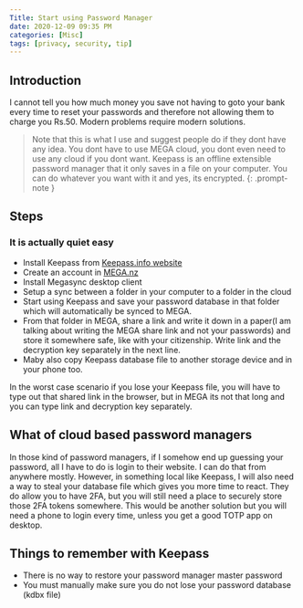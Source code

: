 ```yaml
---
Title: Start using Password Manager
date: 2020-12-09 09:35 PM
categories: [Misc]
tags: [privacy, security, tip]
---
```

## Introduction
I cannot tell you how much money you save not having to goto your bank every time to reset your passwords and therefore not allowing them to charge you Rs.50. Modern problems require modern solutions.

> Note that this is what I use and suggest people do if they dont have any idea. You dont have to use MEGA cloud, you dont even need to use any cloud if you dont want. Keepass is an offline extensible password manager that it only saves in a file on your computer. You can do whatever you want with it and yes, its encrypted.
{: .prompt-note }

## Steps
### It is actually quiet easy

* Install Keepass from [Keepass.info website](https://keepass.info)
* Create an account in [MEGA.nz](https://mega.nz)
* Install Megasync desktop client
* Setup a sync between a folder in your computer to a folder in the cloud
* Start using Keepass and save your password database in that folder which will automatically be synced to MEGA.
* From that folder in MEGA, share a link and write it down in a paper(I am talking about writing the MEGA share link and not your passwords) and store it somewhere safe, like with your citizenship. Write link and the decryption key separately in the next line.
* Maby also copy Keepass database file to another storage device and in your phone too.

In the worst case scenario if you lose your Keepass file, you will have to type out that shared link in the browser, but in MEGA its not that long and you can type link and decryption key separately.

## What of cloud based password managers

In those kind of password managers, if I somehow end up guessing your password, all I have to do is login to their website. I can do that from anywhere mostly.
However, in something local like Keepass, I will also need a way to steal your database file which gives you more time to react.
They do allow you to have 2FA, but you will still need a place to securely store those 2FA tokens somewhere. This would be another solution but you will need a phone to login every time, unless you get a good TOTP app on desktop.

## Things to remember with Keepass
* There is no way to restore your password manager master password
* You must manually make sure you do not lose your password database (kdbx file)